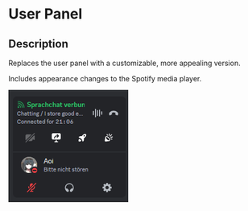 # User Panel

## Description

Replaces the user panel with a customizable, more appealing version.

Includes appearance changes to the Spotify media player.

![UserPanel](/docs/_media/UserPanel.png)
